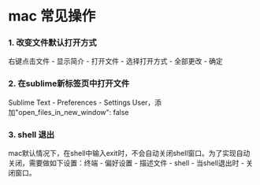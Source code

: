 
# mac 常见操作

### 1. 改变文件默认打开方式
右键点击文件 - 显示简介 - 打开文件 - 选择打开方式 - 全部更改 - 确定

### 2. 在sublime新标签页中打开文件
Sublime Text - Preferences - Settings User，添加"open_files_in_new_window": false

### 3. shell 退出
mac默认情况下，在shell中输入exit时，不会自动关闭shell窗口。为了实现自动关闭，需要做如下设置：终端 - 偏好设置 - 描述文件 - shell - 当shell退出时 - 关闭窗口。
